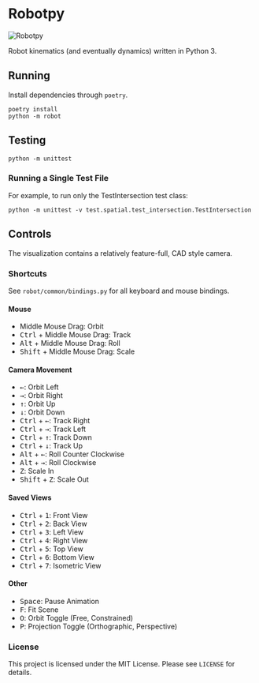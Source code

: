 # Robotpy

![Robotpy](http://schwartz.engineer/images/robotpy-2.gif)

Robot kinematics (and eventually dynamics) written in Python 3.

## Running

Install dependencies through `poetry`.

```
poetry install
python -m robot
```

## Testing

`python -m unittest`

### Running a Single Test File

For example, to run only the TestIntersection test class:

`python -m unittest -v test.spatial.test_intersection.TestIntersection`

## Controls

The visualization contains a relatively feature-full, CAD style camera.

### Shortcuts

See `robot/common/bindings.py` for all keyboard and mouse bindings.

#### Mouse
- Middle Mouse Drag: Orbit
- <kbd>Ctrl</kbd> + Middle Mouse Drag: Track
- <kbd>Alt</kbd> + Middle Mouse Drag: Roll
- <kbd>Shift</kbd> + Middle Mouse Drag: Scale
#### Camera Movement
- <kbd>←</kbd>: Orbit Left
- <kbd>→</kbd>: Orbit Right
- <kbd>↑</kbd>: Orbit Up
- <kbd>↓</kbd>: Orbit Down
- <kbd>Ctrl</kbd> + <kbd>←</kbd>: Track Right
- <kbd>Ctrl</kbd> + <kbd>→</kbd>: Track Left
- <kbd>Ctrl</kbd> + <kbd>↑</kbd>: Track Down
- <kbd>Ctrl</kbd> + <kbd>↓</kbd>: Track Up
- <kbd>Alt</kbd> + <kbd>←</kbd>: Roll Counter Clockwise
- <kbd>Alt</kbd> + <kbd>→</kbd>: Roll Clockwise
- <kbd>Z</kbd>: Scale In
- <kbd>Shift</kbd> + <kbd>Z</kbd>: Scale Out
#### Saved Views
- <kbd>Ctrl</kbd> + <kbd>1</kbd>: Front View
- <kbd>Ctrl</kbd> + <kbd>2</kbd>: Back View
- <kbd>Ctrl</kbd> + <kbd>3</kbd>: Left View
- <kbd>Ctrl</kbd> + <kbd>4</kbd>: Right View
- <kbd>Ctrl</kbd> + <kbd>5</kbd>: Top View
- <kbd>Ctrl</kbd> + <kbd>6</kbd>: Bottom View
- <kbd>Ctrl</kbd> + <kbd>7</kbd>: Isometric View
#### Other
- <kbd>Space</kbd>: Pause Animation
- <kbd>F</kbd>: Fit Scene
- <kbd>O</kbd>: Orbit Toggle (Free, Constrained)
- <kbd>P</kbd>: Projection Toggle (Orthographic, Perspective)

### License

This project is licensed under the MIT License. Please see `LICENSE` for details.
